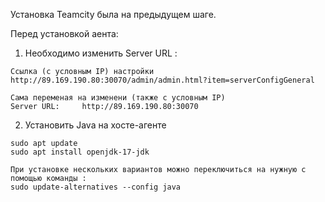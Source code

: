 Установка Teamcity была на предыдущем шаге.

Перед установкой аента:

1. Необходимо изменить Server URL :

```
Ссылка (с условным IP) настройки
http://89.169.190.80:30070/admin/admin.html?item=serverConfigGeneral

Сама переменая на изменени (также с условным IP)
Server URL: 	http://89.169.190.80:30070
```

2. Установить Java на хосте-агенте

```
sudo apt update
sudo apt install openjdk-17-jdk

При установке нескольких вариантов можно переключиться на нужную с помощью команды :
sudo update-alternatives --config java
```
